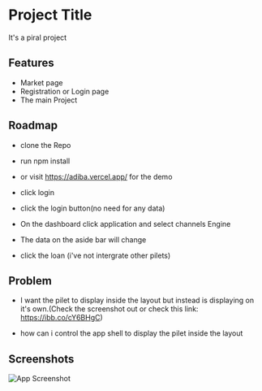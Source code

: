 # Project Title

It's a piral project

## Features

- Market page
- Registration or Login page
- The main Project

## Roadmap

- clone the Repo

- run npm install

- or visit https://adiba.vercel.app/ for the demo

- click login

- click the login button(no need for any data)

- On the dashboard click application and select channels Engine

- The data on the aside bar will change

- click the loan (i've not intergrate other pilets)

## Problem

- I want the pilet to display inside the layout but instead is displaying on it's own.(Check the screenshot out or check this link: https://ibb.co/cY6BHgC)

- how can i control the app shell to display the pilet inside the layout

## Screenshots

![App Screenshot](https://ibb.co/cY6BHgC)
